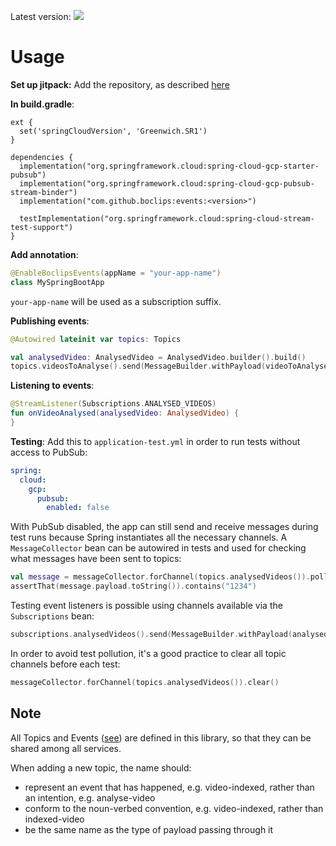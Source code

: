 Latest version: [![](https://jitpack.io/v/boclips/events.svg)](https://jitpack.io/#knowledgemotion/events)

# Usage

**Set up jitpack:**
Add the repository, as described [here](https://jitpack.io/#boclips/events)

**In build.gradle**:
```
ext {
  set('springCloudVersion', 'Greenwich.SR1')
}

dependencies {
  implementation("org.springframework.cloud:spring-cloud-gcp-starter-pubsub")
  implementation("org.springframework.cloud:spring-cloud-gcp-pubsub-stream-binder")
  implementation("com.github.boclips:events:<version>")

  testImplementation("org.springframework.cloud:spring-cloud-stream-test-support")
}
```

**Add annotation**:
```kotlin
@EnableBoclipsEvents(appName = "your-app-name")
class MySpringBootApp
```
`your-app-name` will be used as a subscription suffix.

**Publishing events**:
```kotlin
@Autowired lateinit var topics: Topics

val analysedVideo: AnalysedVideo = AnalysedVideo.builder().build()
topics.videosToAnalyse().send(MessageBuilder.withPayload(videoToAnalyse).build()) 
```

**Listening to events**:
```kotlin
@StreamListener(Subscriptions.ANALYSED_VIDEOS)
fun onVideoAnalysed(analysedVideo: AnalysedVideo) {
}
```

**Testing**:
Add this to `application-test.yml` in order to run tests without access to PubSub:
```yml
spring:
  cloud:
    gcp:
      pubsub:
        enabled: false
```
With PubSub disabled, the app can still send and receive messages during test runs
because Spring instantiates all the necessary channels. A `MessageCollector` bean
can be autowired in tests and used for checking what messages have been sent to topics:
```kotlin
val message = messageCollector.forChannel(topics.analysedVideos()).poll()
assertThat(message.payload.toString()).contains("1234")
```

Testing event listeners is possible using channels available via the `Subscriptions` bean:
```kotlin
subscriptions.analysedVideos().send(MessageBuilder.withPayload(analysedVideo).build())
```

In order to avoid test pollution, it's a good practice to clear all topic channels
before each test:
```kotlin
messageCollector.forChannel(topics.analysedVideos()).clear()
```

## Note
All Topics and Events ([see](src/main/java/com/boclips/events/types)) 
are defined in this library, so that they can be shared among all services.

When adding a new topic, the name should:

- represent an event that has happened, e.g. video-indexed, rather than an intention, e.g. analyse-video
- conform to the noun-verbed convention, e.g. video-indexed, rather than indexed-video
- be the same name as the type of payload passing through it

